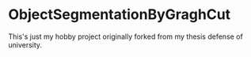 # ObjectSegmentationByGraghCut

This's just my hobby project originally forked from my thesis defense of university.
